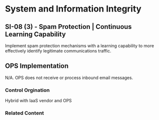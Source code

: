 # System and Information Integrity
## SI-08 (3) - Spam Protection | Continuous Learning Capability

Implement spam protection mechanisms with a learning capability to more effectively identify legitimate communications traffic.

## OPS Implementation

N/A. OPS does not receive or process inbound email messages.

### Control Orgination

Hybrid with IaaS vendor and OPS

### Related Content
